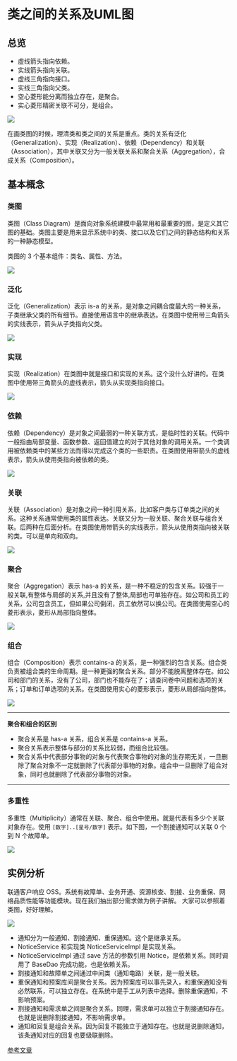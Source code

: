 # 类之间的关系及UML图

## 总览

- 虚线箭头指向依赖。
- 实线箭头指向关联。
- 虚线三角指向接口。
- 实线三角指向父类。
- 空心菱形能分离而独立存在，是聚合。
- 实心菱形精密关联不可分，是组合。

![](assets/20190922152838745_28399.png)

在画类图的时候，理清类和类之间的关系是重点。类的关系有泛化（Generalization）、实现（Realization）、依赖（Dependency）和关联（Association），其中关联又分为一般关联关系和聚合关系（Aggregation），合成关系（Composition）。

## 基本概念

### 类图

类图（Class Diagram）是面向对象系统建模中最常用和最重要的图，是定义其它图的基础。类图主要是用来显示系统中的类、接口以及它们之间的静态结构和关系的一种静态模型。

类图的 3 个基本组件：类名、属性、方法。

![](assets/20190922152859135_15804.png)

### 泛化

泛化（Generalization）表示 is-a 的关系，是对象之间耦合度最大的一种关系，子类继承父类的所有细节。直接使用语言中的继承表达。在类图中使用带三角箭头的实线表示，箭头从子类指向父类。

![](assets/20190922152907973_17374.png)

### 实现

实现（Realization）在类图中就是接口和实现的关系。这个没什么好讲的。在类图中使用带三角箭头的虚线表示，箭头从实现类指向接口。

![](assets/20190922152916725_19851.png)

### 依赖

依赖（Dependency）是对象之间最弱的一种关联方式，是临时性的关联。代码中一般指由局部变量、函数参数、返回值建立的对于其他对象的调用关系。一个类调用被依赖类中的某些方法而得以完成这个类的一些职责。在类图使用带箭头的虚线表示，箭头从使用类指向被依赖的类。

![](assets/20190922152924346_16696.png)

### 关联

关联（Association）是对象之间一种引用关系，比如客户类与订单类之间的关系。这种关系通常使用类的属性表达。关联又分为一般关联、聚合关联与组合关联。后两种在后面分析。在类图使用带箭头的实线表示，箭头从使用类指向被关联的类。可以是单向和双向。

![](assets/20190922152933960_17737.png)

### 聚合

聚合（Aggregation）表示 has-a 的关系，是一种不稳定的包含关系。较强于一般关联,有整体与局部的关系,并且没有了整体,局部也可单独存在。如公司和员工的关系，公司包含员工，但如果公司倒闭，员工依然可以换公司。在类图使用空心的菱形表示，菱形从局部指向整体。

![](assets/20190922152941300_10299.png)

### 组合

组合（Composition）表示 contains-a 的关系，是一种强烈的包含关系。组合类负责被组合类的生命周期。是一种更强的聚合关系。部分不能脱离整体存在。如公司和部门的关系，没有了公司，部门也不能存在了；调查问卷中问题和选项的关系；订单和订单选项的关系。在类图使用实心的菱形表示，菱形从局部指向整体。

![](assets/20190922152948064_19618.png)

---

**聚合和组合的区别**

- 聚合关系是 has-a 关系，组合关系是 contains-a 关系。
- 聚合关系表示整体与部分的关系比较弱，而组合比较强。
- 聚合关系中代表部分事物的对象与代表聚合事物的对象的生存期无关，一旦删除了聚合对象不一定就删除了代表部分事物的对象。组合中一旦删除了组合对象，同时也就删除了代表部分事物的对象。

---

### 多重性

多重性（Multiplicity）通常在关联、聚合、组合中使用。就是代表有多少个关联对象存在。使用 `[数字]..[星号/数字]` 表示。如下图，一个割接通知可以关联 0 个到 N 个故障单。

![](assets/20190922152956212_26538.png)

## 实例分析

联通客户响应 OSS。系统有故障单、业务开通、资源核查、割接、业务重保、网络品质性能等功能模块。现在我们抽出部分需求做为例子讲解。
大家可以参照着类图，好好理解。

![](assets/20190922153030126_28168.png)

- 通知分为一般通知、割接通知、重保通知。这个是继承关系。
- NoticeService 和实现类 NoticeServiceImpl 是实现关系。
- NoticeServiceImpl 通过 save 方法的参数引用 Notice，是依赖关系。同时调用了 BaseDao 完成功能，也是依赖关系。
- 割接通知和故障单之间通过中间类（通知电路）关联，是一般关联。
- 重保通知和预案库间是聚合关系。因为预案库可以事先录入，和重保通知没有必然联系，可以独立存在。在系统中是手工从列表中选择。删除重保通知，不影响预案。
- 割接通知和需求单之间是聚合关系。同理，需求单可以独立于割接通知存在。也就是说删除割接通知，不影响需求单。
- 通知和回复是组合关系。因为回复不能独立于通知存在。也就是说删除通知，该条通知对应的回复也要级联删除。

[参考文章](http://www.uml.org.cn/oobject/201104212.asp)
